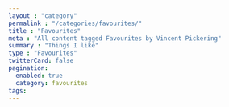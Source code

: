 ```yaml
---
layout : "category"
permalink : "/categories/favourites/"
title : "Favourites"
meta : "All content tagged Favourites by Vincent Pickering"
summary : "Things I like"
type : "Favourites"
twitterCard: false
pagination:
  enabled: true
  category: favourites
tags:
---
```

